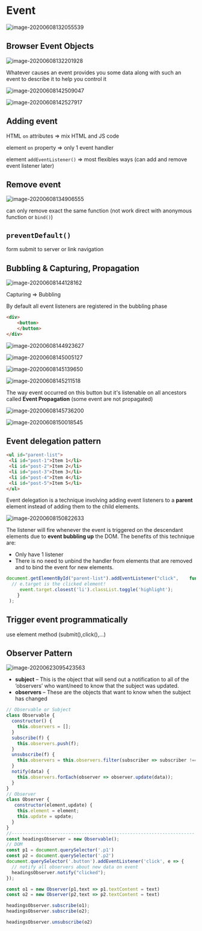 # Event

![image-20200608132055539](assets/JS_Event/image-20200608132055539.png)

## Browser Event Objects

![image-20200608132201928](assets/JS_Event/image-20200608132201928.png)

Whatever causes an event provides you some data along with such an event to describe it to help you control it

![image-20200608142509047](assets/JS_Event/image-20200608142509047.png)

![image-20200608142527917](assets/JS_Event/image-20200608142527917.png)

## Adding event

HTML `on` attributes => mix HTML and JS code

element `on` property => only 1 event handler

element `addEventListener()` => most flexibles ways (can add and remove event listener later)

## Remove event

![image-20200608134906555](assets/JS_Event/image-20200608134906555.png)

can only remove exact the same function (not work direct with anonymous function or `bind()`)

## `preventDefault()`

form submit to server or link navigation

## Bubbling & Capturing, Propagation

![image-20200608144128162](assets/JS_Event/image-20200608144128162.png)

Capturing => Bubbling

By default all event listeners are registered in the bubbling phase

```html
<div>
    <button>
    </button>
</div>
```

![image-20200608144923627](assets/JS_Event/image-20200608144923627.png)

![image-20200608145005127](assets/JS_Event/image-20200608145005127.png)

![image-20200608145139650](assets/JS_Event/image-20200608145139650.png)

![image-20200608145211518](assets/JS_Event/image-20200608145211518.png)

The way event occurred on this button but it's listenable on all ancestors called **Event Propagation** (some event are not propagated)

![image-20200608145736200](assets/JS_Event/image-20200608145736200.png)

![image-20200608150018545](assets/JS_Event/image-20200608150018545.png)

## Event delegation pattern

```html
<ul id="parent-list">
 <li id="post-1">Item 1</li>
 <li id="post-2">Item 2</li>
 <li id="post-3">Item 3</li>
 <li id="post-4">Item 4</li>
 <li id="post-5">Item 5</li>
</ul>
```

Event delegation is a technique involving adding event listeners to a **parent** element instead of adding them to the child elements.

![image-20200608150822633](assets/JS_Event/image-20200608150822633.png)

The listener will fire whenever the event is triggered on the descendant elements due to **event bubbling up** the DOM. The benefits of this technique are:

- Only have 1 listener
- There is no need to unbind the handler from elements that are removed and to bind the event for new elements.

```js
document.getElementById("parent-list").addEventListener("click",    function(e) {
  // e.target is the clicked element!
     event.target.closest('li').classList.toggle('highlight');
    }
 );
```

## Trigger event programmatically

use element method (submit(),click(),...)

## Observer Pattern

![image-20200623095423563](assets/JS_Event/image-20200623095423563.png)

- **subject** – This is the object that will send out a notification to all of the ‘observers’ who want/need to know that the subject was updated.
- **observers** – These are the objects that want to know when the subject has changed

```js
// Observable or Subject
class Observable {
  constructor() {
    this.observers = [];
  }
  subscribe(f) {
    this.observers.push(f);
  }
  unsubscribe(f) {
    this.observers = this.observers.filter(subscriber => subscriber !== f);
  }
  notify(data) {
    this.observers.forEach(observer => observer.update(data));
  }
}
// Observer
class Observer {
   constructor(element,update) {
    this.element = element;
    this.update = update;
  }
}
//--------------------------------------------------------------------
const headingsObserver = new Observable();
// DOM 
const p1 = document.querySelector('.p1')
const p2 = document.querySelector('.p2')
document.querySelector('.button').addEventListener('click', e => {
  // notify all observers about new data on event
  headingsObserver.notify("clicked");
});

const o1 = new Observer(p1,text => p1.textContent = text)
const o2 = new Observer(p2,text => p2.textContent = text)

headingsObserver.subscribe(o1);
headingsObserver.subscribe(o2);

headingsObserver.unsubscribe(o2)
```
